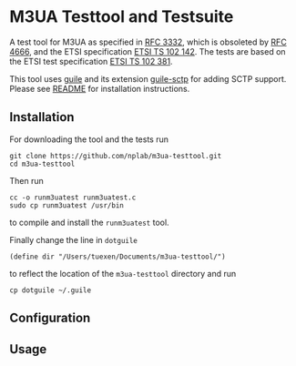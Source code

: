 # M3UA Testtool and Testsuite
A test tool for M3UA as specified in [RFC 3332](https://tools.ietf.org/html/rfc3332),
which is obsoleted by [RFC 4666](https://tools.ietf.org/html/rfc4666), and the ETSI specification
[ETSI TS 102 142](http://www.etsi.org/deliver/etsi_ts/102100_102199/102142/01.01.01_60/ts_102142v010101p.pdf).
The tests are based on the ETSI test specification
[ETSI TS 102 381](http://www.etsi.org/deliver/etsi_ts/102300_102399/102381/01.01.01_60/ts_102381v010101p.pdf).

This tool uses [guile](https://www.gnu.org/software/guile/) and its extension 
[guile-sctp](https://github.com/nplab/guile-sctp) for adding SCTP support.
Please see [README](https://github.com/nplab/guile-sctp/blob/master/README.md#installation) for installation instructions.

## Installation
For downloading the tool and the tests run
```
git clone https://github.com/nplab/m3ua-testtool.git
cd m3ua-testtool
```
Then run
```
cc -o runm3uatest runm3uatest.c
sudo cp runm3uatest /usr/bin
```
to compile and install the `runm3uatest` tool.

Finally change the line in `dotguile`
```
(define dir "/Users/tuexen/Documents/m3ua-testtool/")
```
to reflect the location of the `m3ua-testtool` directory and run
```
cp dotguile ~/.guile
```

## Configuration

## Usage
